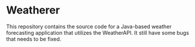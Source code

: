 # Weatherer
This repository contains the source code for a Java-based weather forecasting application that utilizes the WeatherAPI.
It still have some bugs that needs to be fixed.
